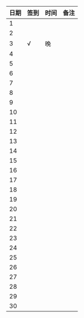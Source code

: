 日期|签到|时间|备注|
:---------------|:---------------|:---------------|:---------------
1||||
2||||
3|√|晚||
4||||
5||||
6||||
7||||
8||||
9||||
10||||
11||||
12||||
13||||
14||||
15||||
16||||
17||||
18||||
19||||
20||||
21||||
22||||
23||||
24||||
25||||
26||||
27||||
28||||
29||||
30||||
